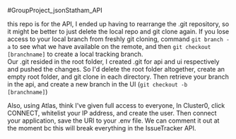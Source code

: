 #GroupProject_jsonStatham_API

this repo is for the API, I ended up having to rearrange the .git repository, so it might be better to just delete the local repo and git clone again. If you lose access to your local branch from freshly git cloning, command `git branch -a` to see what we have available on the remote, and then `git checkout [branchname]` to create a local tracking branch.   
Our .git resided in the root folder, I created .git for api and ui respectively and pushed the changes. So I'd delete the root folder altogether, create an empty root folder, and git clone in each directory. Then retrieve your branch in the api, and create a new branch in the UI (`git checkout -b [branchname]`)  
  
Also, using Atlas, think I've given full access to everyone, In Cluster0, click CONNECT, whitelist your IP address, and create the user. Then connect your application, save the URI to your .env file. We can comment it out at the moment bc this will break everything in the IssueTracker API. 
